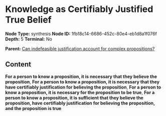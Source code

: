 # Knowledge as Certifiably Justified True Belief

**Node Type:** synthesis
**Node ID:** 1fb18c14-6686-452c-80e4-eb1d8a1f076f
**Depth:** 5
**Terminal:** No

**Parent:** [Can indefeasible justification account for complex propositions?](can-indefeasible-justification-account-for-complex-propositions-antithesis-1cc729dc-498d-4fec-97c5-8840d4f6cabd.md)

## Content

**For a person to know a proposition, it is necessary that they believe the proposition**, **For a person to know a proposition, it is necessary that they have certifiably justification for believing the proposition**, **For a person to know a proposition, it is necessary for the proposition to be true**, **For a person to know a proposition, it is sufficient that they believe the proposition, have certifiably justification for believing the proposition, and the proposition is true**
